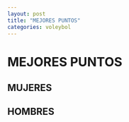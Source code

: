```yaml
---
layout: post
title: "MEJORES PUNTOS"
categories: voleybol
---
```


# MEJORES PUNTOS

## MUJERES

## HOMBRES
